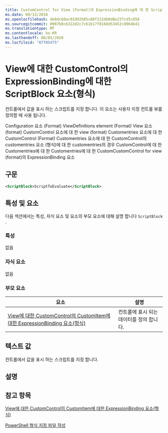```yaml
---
title: CustomControl for View (Format)의 ExpressionBinding에 대 한 ScriptBlock 요소 | Microsoft Docs
ms.date: 09/13/2016
ms.openlocfilehash: de8dc60ac92d92b85c88f222db0d8e237cd5c858
ms.sourcegitcommit: 0907b8c6322d2c7c61b17f8168d53452c8964b41
ms.translationtype: MT
ms.contentlocale: ko-KR
ms.lasthandoff: 08/05/2020
ms.locfileid: "87785475"
---
```

# <a name="scriptblock-element-for-expressionbinding-for-customcontrol-for-view-format"></a>View에 대한 CustomControl의 ExpressionBinding에 대한 ScriptBlock 요소(형식)

컨트롤에서 값을 표시 하는 스크립트를 지정 합니다. 이 요소는 사용자 지정 컨트롤 뷰를 정의할 때 사용 됩니다.

Configuration 요소 (Format) ViewDefinitions element (Format) View 요소 (format) CustomControl 요소에 대 한 view (format) Customentries 요소에 대 한 CustomControl (Format) Customentries 요소에 대 한 CustomControl의 customentries 요소 (형식)에 대 한 customentries의 경우 CustomControl에 대 한 Customentries에 대 한 Customentries에 대 한 CustomCustomControl for view (format)의 ExpressionBinding 요소

## <a name="syntax"></a>구문

```xml
<ScriptBlock>ScriptToEvaluate</ScriptBlock>
```

## <a name="attributes-and-elements"></a>특성 및 요소

다음 섹션에서는 특성, 자식 요소 및 요소의 부모 요소에 대해 설명 합니다 `ScriptBlock` .

### <a name="attributes"></a>특성

없음

### <a name="child-elements"></a>자식 요소

없음

### <a name="parent-elements"></a>부모 요소

|요소|설명|
|-------------|-----------------|
|[View에 대한 CustomControl의 CustomItem에 대한 ExpressionBinding 요소(형식)](./expressionbinding-element-for-customitem-for-customcontrol-for-view-format.md)|컨트롤에 표시 되는 데이터를 정의 합니다.|

## <a name="text-value"></a>텍스트 값

컨트롤에서 값을 표시 하는 스크립트를 지정 합니다.

## <a name="remarks"></a>설명

## <a name="see-also"></a>참고 항목

[View에 대한 CustomControl의 CustomItem에 대한 ExpressionBinding 요소(형식)](./expressionbinding-element-for-customitem-for-customcontrol-for-view-format.md)

[PowerShell 형식 지정 파일 작성](./writing-a-powershell-formatting-file.md)
